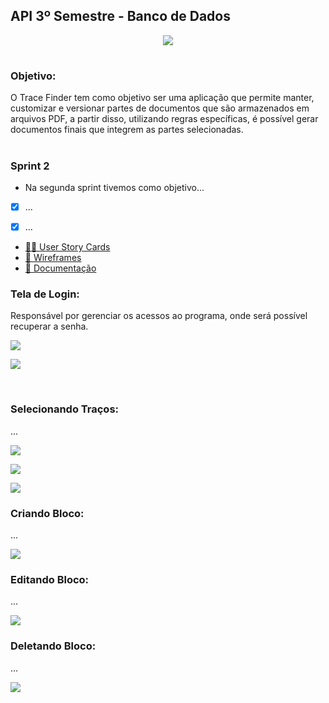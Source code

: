 ## API 3º Semestre - Banco de Dados

<p align="center"> <img src="https://user-images.githubusercontent.com/18652465/111547833-88631a00-8758-11eb-863c-ccf1e6e93f39.png"> </p>

<h1></h1> 

### Objetivo:
 O Trace Finder tem como objetivo ser uma aplicação que permite manter, customizar e versionar partes de documentos que são armazenados em arquivos PDF, a partir disso, utilizando regras específicas, é possível gerar documentos finais que integrem as partes selecionadas.

<h1> </h1>

### Sprint 2
- Na segunda sprint tivemos como objetivo...
 - [x] ...
 - [x] ...
 
 
- [👨‍💻 User Story Cards](https://github.com/MaXximiles/API-3SEM/tree/main/User%20Story%20Cards)
- [📏 Wireframes](https://github.com/MaXximiles/API-3SEM/tree/main/Wireframes)
- [📃 Documentação](https://github.com/MaXximiles/API-3SEM/tree/main/Documenta%C3%A7%C3%A3o)



### Tela de Login:
Responsável por gerenciar os acessos ao programa, onde será possível recuperar a senha.

![](https://user-images.githubusercontent.com/68132461/114922109-b001dc80-9e01-11eb-9105-130a95335747.png)

![](https://user-images.githubusercontent.com/68132461/114923555-57334380-9e03-11eb-9edf-b90af286270d.png) 

<br/>

### Selecionando Traços:
...

![](https://user-images.githubusercontent.com/68132461/114924090-f6f0d180-9e03-11eb-95b0-39f0007e047b.png)

![](https://user-images.githubusercontent.com/68132461/114925700-d32e8b00-9e05-11eb-9cc5-7291c4f44a3b.png)

![](https://user-images.githubusercontent.com/68132461/114926210-75e70980-9e06-11eb-8e7d-bacedb15f017.png)

### Criando Bloco:
...

![](https://user-images.githubusercontent.com/68132461/114926274-86977f80-9e06-11eb-9649-f58ea7dd7450.png)

### Editando Bloco:
...

![](https://user-images.githubusercontent.com/68132461/114926313-94e59b80-9e06-11eb-8a9a-6c10207ded9d.png)

### Deletando Bloco:
...

![](https://user-images.githubusercontent.com/68132461/114926346-9fa03080-9e06-11eb-88a3-dcd5f0c65eb2.png)




<h1> </h1>

